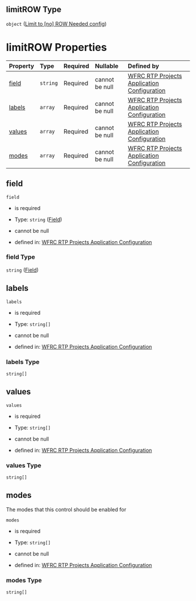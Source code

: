 ## limitROW Type

`object` ([Limit to \[no\] ROW Needed config](config-definitions-limitcontrol.md))

# limitROW Properties

| Property          | Type     | Required | Nullable       | Defined by                                                                                                                                                                                                 |
| :---------------- | :------- | :------- | :------------- | :--------------------------------------------------------------------------------------------------------------------------------------------------------------------------------------------------------- |
| [field](#field)   | `string` | Required | cannot be null | [WFRC RTP Projects Application Configuration](config-definitions-limitcontrol-properties-field.md "https://wfrc.org/rtp-2023-adopted-map/config.schema.json#/definitions/limitControl/properties/field")   |
| [labels](#labels) | `array`  | Required | cannot be null | [WFRC RTP Projects Application Configuration](config-definitions-limitcontrol-properties-label.md "https://wfrc.org/rtp-2023-adopted-map/config.schema.json#/definitions/limitControl/properties/labels")  |
| [values](#values) | `array`  | Required | cannot be null | [WFRC RTP Projects Application Configuration](config-definitions-limitcontrol-properties-values.md "https://wfrc.org/rtp-2023-adopted-map/config.schema.json#/definitions/limitControl/properties/values") |
| [modes](#modes)   | `array`  | Required | cannot be null | [WFRC RTP Projects Application Configuration](config-definitions-limitcontrol-properties-modes.md "https://wfrc.org/rtp-2023-adopted-map/config.schema.json#/definitions/limitControl/properties/modes")   |

## field



`field`

*   is required

*   Type: `string` ([Field](config-definitions-limitcontrol-properties-field.md))

*   cannot be null

*   defined in: [WFRC RTP Projects Application Configuration](config-definitions-limitcontrol-properties-field.md "https://wfrc.org/rtp-2023-adopted-map/config.schema.json#/definitions/limitControl/properties/field")

### field Type

`string` ([Field](config-definitions-limitcontrol-properties-field.md))

## labels



`labels`

*   is required

*   Type: `string[]`

*   cannot be null

*   defined in: [WFRC RTP Projects Application Configuration](config-definitions-limitcontrol-properties-label.md "https://wfrc.org/rtp-2023-adopted-map/config.schema.json#/definitions/limitControl/properties/labels")

### labels Type

`string[]`

## values



`values`

*   is required

*   Type: `string[]`

*   cannot be null

*   defined in: [WFRC RTP Projects Application Configuration](config-definitions-limitcontrol-properties-values.md "https://wfrc.org/rtp-2023-adopted-map/config.schema.json#/definitions/limitControl/properties/values")

### values Type

`string[]`

## modes

The modes that this control should be enabled for

`modes`

*   is required

*   Type: `string[]`

*   cannot be null

*   defined in: [WFRC RTP Projects Application Configuration](config-definitions-limitcontrol-properties-modes.md "https://wfrc.org/rtp-2023-adopted-map/config.schema.json#/definitions/limitControl/properties/modes")

### modes Type

`string[]`

